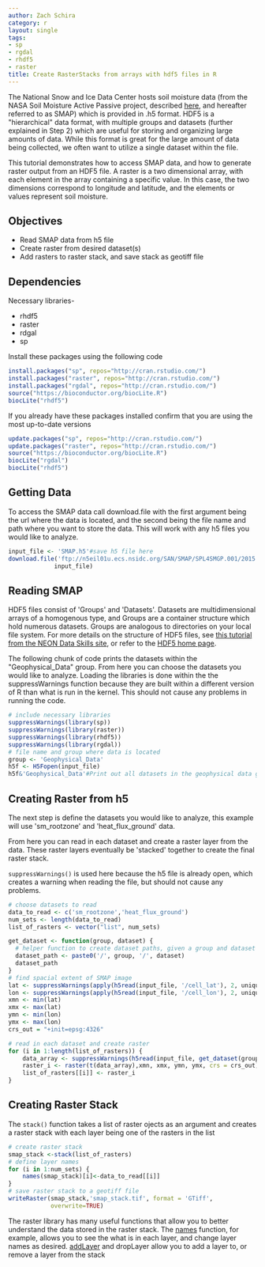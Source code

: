 ```yaml
---
author: Zach Schira
category: r
layout: single
tags:
- sp
- rgdal
- rhdf5
- raster
title: Create RasterStacks from arrays with hdf5 files in R
---
```





The National Snow and Ice Data Center hosts soil moisture data (from the NASA Soil Moisture Active Passive project, described [here](https://nsidc.org/data/smap), and hereafter referred to as SMAP) which is provided in .h5 format. HDF5 is a "hierarchical" data format, with multiple groups and datasets (further explained in Step 2) which are useful for storing and organizing large amounts of data. While this format is great for the large amount of data being collected, we often want to utilize a single dataset within the file.

This tutorial demonstrates how to access SMAP data, and how to generate raster output from an HDF5 file. A raster is a two dimensional array, with each element in the array containing a specific value. In this case, the two dimensions correspond to longitude and latitude, and the elements or values represent soil moisture.

## Objectives

- Read SMAP data from h5 file
- Create raster from desired dataset(s)
- Add rasters to raster stack, and save stack as geotiff file

## Dependencies

Necessary libraries-
- rhdf5
- raster
- rdgal
- sp

Install these packages using the following code


```R
install.packages("sp", repos="http://cran.rstudio.com/")
install.packages("raster", repos="http://cran.rstudio.com/")
install.packages("rgdal", repos="http://cran.rstudio.com/")
source("https://bioconductor.org/biocLite.R")
biocLite("rhdf5")
```

If you already have these packages installed confirm that you are using the most up-to-date versions


```R
update.packages("sp", repos="http://cran.rstudio.com/")
update.packages("raster", repos="http://cran.rstudio.com/")
source("https://bioconductor.org/biocLite.R")
biocLite("rgdal")
biocLite("rhdf5")
```

## Getting Data

To access the SMAP data call download.file with the first argument being the url where the data is located, and the second being the file name and path where you want to store the data. This will work with any h5 files you would like to analyze.


```R
input_file <- 'SMAP.h5'#save h5 file here
download.file('ftp://n5eil01u.ecs.nsidc.org/SAN/SMAP/SPL4SMGP.001/2015.04.01/SMAP_L4_SM_gph_20150401T013000_Vb1010_001.h5',
             input_file)
```

## Reading SMAP

HDF5 files consist of 'Groups' and 'Datasets'. Datasets are multidimensional arrays of a homogenous type, and Groups are a container structure which hold numerous datasets. Groups are analogous to directories on your local file system. For more details on the structure of HDF5 files, see [this tutorial from the NEON Data Skills site](http://neondataskills.org/HDF5/About), or refer to the [HDF5 home page](https://www.hdfgroup.org/HDF5/).

The following chunk of code prints the datasets within the "Geophysical_Data" group. From here you can choose the datasets you would like to analyze. Loading the libraries is done within the the suppressWarnings function because they are built within a different version of R than what is run in the kernel. This should not cause any problems in running the code.


```R
# include necessary libraries
suppressWarnings(library(sp))
suppressWarnings(library(raster))
suppressWarnings(library(rhdf5))
suppressWarnings(library(rgdal))
# file name and group where data is located
group <- 'Geophysical_Data'
h5f <- H5Fopen(input_file)
h5f&'Geophysical_Data'#Print out all datasets in the geophysical data group
```

## Creating Raster from h5

The next step is define the datasets you would like to analyze, this example will use 'sm_rootzone' and 'heat_flux_ground' data. 

From here you can read in each dataset and create a raster layer from the data. These raster layers eventually be 'stacked' together to create the final raster stack.

`suppressWarnings()` is used here because the h5 file is already open, which creates a warning when reading the file, but should not cause any problems.


```R
# choose datasets to read
data_to_read <- c('sm_rootzone','heat_flux_ground')
num_sets <- length(data_to_read)
list_of_rasters <- vector("list", num_sets)

get_dataset <- function(group, dataset) {
  # helper function to create dataset paths, given a group and dataset
  dataset_path <- paste0('/', group, '/', dataset)
  dataset_path
}
# find spacial extent of SMAP image
lat <- suppressWarnings(apply(h5read(input_file, '/cell_lat'), 2, unique))
lon <- suppressWarnings(apply(h5read(input_file, '/cell_lon'), 2, unique))
xmn <- min(lat)
xmx <- max(lat)
ymn <- min(lon)
ymx <- max(lon)
crs_out = "+init=epsg:4326"

# read in each dataset and create raster
for (i in 1:length(list_of_rasters)) {
    data_array <- suppressWarnings(h5read(input_file, get_dataset(group, data_to_read[i])))
    raster_i <- raster(t(data_array),xmn, xmx, ymn, ymx, crs = crs_out)
    list_of_rasters[[i]] <- raster_i
}
```

## Creating Raster Stack

The `stack()` function takes a list of raster ojects as an argument and creates a raster stack with each layer being one of the rasters in the list


```R
# create raster stack
smap_stack <-stack(list_of_rasters)
# define layer names 
for (i in 1:num_sets) {
    names(smap_stack)[i]<-data_to_read[[i]]
}
# save raster stack to a geotiff file
writeRaster(smap_stack,'smap_stack.tif', format = 'GTiff', 
            overwrite=TRUE)
```

The raster library has many useful functions that allow you to better understand the data stored in the raster stack. The [names](http://www.inside-r.org/packages/cran/raster/docs/names) function, for example, allows you to see the what is in each layer, and change layer names as desired. [addLayer](http://www.inside-r.org/packages/cran/raster/docs/addLayer) and dropLayer allow you to add a layer to, or remove a layer from the stack